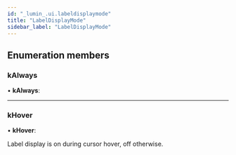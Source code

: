 ```yaml
---
id: "_lumin_.ui.labeldisplaymode"
title: "LabelDisplayMode"
sidebar_label: "LabelDisplayMode"
---
```


## Enumeration members

###  kAlways

• **kAlways**:

___

###  kHover

• **kHover**:

Label display is on during cursor hover, off otherwise.
